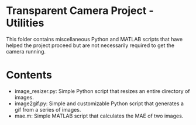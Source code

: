 # Transparent Camera Project - Utilities

This folder contains miscellaneous Python and MATLAB scripts that have helped the project proceed but are not necessarily required to get the camera running.

# Contents
- image_resizer.py:  Simple Python script that resizes an entire directory of images.
- image2gif.py:  Simple and customizable Python script that generates a gif from a series of images.
- mae.m:  Simple MATLAB script that calculates the MAE of two images.